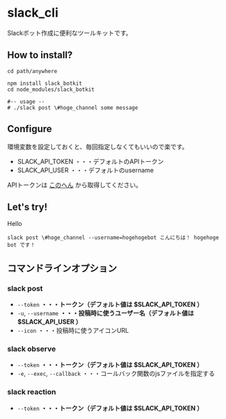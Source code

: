 # slack_cli
Slackボット作成に便利なツールキットです。

## How to install?

```
cd path/anywhere

npm install slack_botkit
cd node_modules/slack_botkit

#-- usage --
# ./slack post \#hoge_channel some message
```

## Configure

環境変数を設定しておくと、毎回指定しなくてもいいので楽です。
* SLACK_API_TOKEN ・・・デフォルトのAPIトークン
* SLACK_API_USER ・・・デフォルトのusername

APIトークンは [このへん](https://api.slack.com/web) から取得してください。


## Let's try!

Hello
```
slack post \#hoge_channel --username=hogehogebot こんにちは！ hogehoge bot です！
```


## コマンドラインオプション

### slack post
* `--token` **・・・トークン（デフォルト値は $SLACK_API_TOKEN ）**
* `-u`, `--username` **・・・投稿時に使うユーザー名（デフォルト値は $SLACK_API_USER ）**
* `--icon` ・・・投稿時に使うアイコンURL

### slack observe
* `--token` **・・・トークン（デフォルト値は $SLACK_API_TOKEN ）**
* `-e`, `--exec`, `--callback` ・・・コールバック関数のjsファイルを指定する

### slack reaction
* `--token` **・・・トークン（デフォルト値は $SLACK_API_TOKEN ）**
